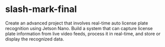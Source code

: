 # slash-mark-final
Create an advanced project that involves real-time auto license plate recognition using Jetson Nano. Build a system that can capture license plate information from live video feeds, process it in real-time, and store or display the recognized data. 

